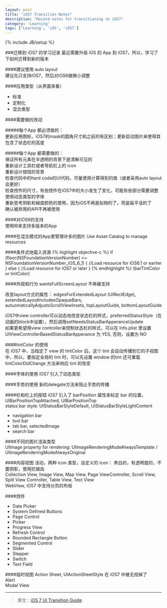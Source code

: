 ```yaml
---
layout: post
title: "iOS7 Transition Notes"
description: "Record notes for transitioning to iOS7"
category: 'Learning'
tags: ['Learning', 'iOS', 'iOS7']
---
```

{% include JB/setup %}

###迁移到 iOS7 的学习记录
最近需要升级 iOS 的 App 到 iOS7，所以，学习了下如何迁移到新的版本
  

####建议使用 auto layout  
建议先只支持iOS7，然后对iOS6做微小调整
  

####应用类型（从界面来看）  
*  标准  
*  定制化  
*  混合类型  
  

####需要做的改动

#####每个App 都必须做的：  
更新应用图标，iOS7的mask的圆角尺寸和之前的有区别；更新启动图片来使得其包含了状态栏的高度  

#####每个App 都需要做的：  
保证所有元素在半透明的背景下是清晰可见的  
重新设计工具栏或者导航栏上的 icon  
重新设计按钮的背景  
检查代码中的hard code的UI代码，尽量使用计算得到的值（或者采用auto layout会更好）  
检查控件的尺寸，有些控件在iOS7中的大小发生了变化，可能有些部分需要调整  
使用动态类型的字体  
重新思考阴影和梯度颜色的使用，因为iOS不再是拟物的了，而是扁平话的了  
确认被弃用的API不再被使用  
  

####对iOS6的支持  
使用IB来支持多版本的App
  

####在混合模式的App里管理许多的图片
Use Asset Catalog to manage resources
  

####条件式地载入资源
{% highlight objective-c %}
if (floor(NSFoundationVersionNumber) <= NSFoundationVersionNumber_iOS_6_1) {
    //Load resource for iOS6.1 or earlier
} else {
    //Load resource for iOS7 or later
}
{% endhighlight %}
(barTintColor or tintColor)
  

####外观和行为
wantsFullScreenLayout 不再被支持  

改变layout方式的属性： edgesForExtendedLayout (UIRectEdge), extendedLayoutIncludesOpaqueBars, autuomaticallyAdjustsScrollViewInsets, topLayoutGuide, bottomLayoutGuide  

iOS7中view controller可以动态地改变状态栏的样式，preferredStatusStyle（在动画的block中设置），然后调用setNeedsStatusBarApperanceUpdate  
如果更希望用view controller来控制状态栏的样式，可以在 Info.plist 里设置 UIViewControllerBasedStatusBarApperance 为 YES, 否则，设置为 NO  
  

####tintColor 的使用  
在 iOS7 中，当指定了 view 的 tintColor 后，这个 tint 会自动传播到它的子视图中，所以，要指定全局的 tint 时，可以先设置 window 的tint
还可重载 tintColorDidChange 方法来响应 tint 的改变  
  

####字体的使用
iOS7 引入了动态类型
  

####手势的使用
新的delegate方法来阻止手势的传播
  

####栏和栏上的按钮
iOS7 引入了 barPosition 属性来标定 bar 的位置， UIBarPositionTopAttached, UIBarPositionTop  
status bar style: UIStatusBarStyleDefault, UIStatusBarStyleLightContent  

*  navigation bar  
*  tool bar
*  tab bar,  selectedImage
*  search bar
  

####不同的图片渲染类型  
UIImage property for rendering: UIImageRenderingModeAlwaysTemplate / UIImageRenderingModeAlwaysOriginal
  

####内容视图
活动，两种 icon 类型，自定义的 icon： 黑白的，有透明度的，不要阴影，使用抗锯齿  
Collection View, Image View, Map View, Page ViewController, Scroll View, Split View Controller, Table View, Text View  
WebView, iOS7 中支持分页的布局  
  

####控件
*  Date Picker  
*  System Defined Buttons  
*  Page Control  
*  Picker  
*  Progress View  
*  Refresh Control  
*  Rounded Rectangle Button  
*  Segmented Control  
*  Slider  
*  Stepper  
*  Switch  
*  Text Field  
  

####临时视图
Action Sheet, UIActionSheetStyle 在 iOS7 中被无视掉了  
Alert  
Modal View  

* * *
> 原文：[iOS 7 UI Transition Guide](https://developer.apple.com/library/ios/documentation/userexperience/conceptual/transitionguide/)
